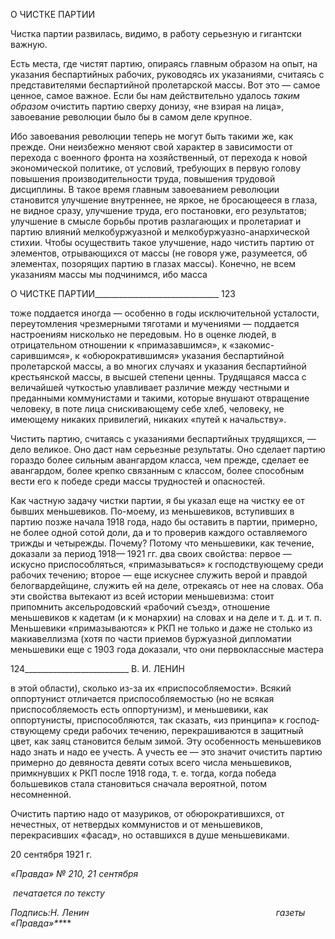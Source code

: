 О ЧИСТКЕ ПАРТИИ

Чистка партии развилась, видимо, в работу серьезную и гигантски важную.

Есть места, где чистят партию, опираясь главным образом на опыт, на указания бес­партийных рабочих, руководясь их указаниями, считаясь с представителями беспар­тийной пролетарской массы. Вот это — самое ценное, самое важное. Если бы нам дей­ствительно удалось _таким образом_ очистить партию сверху донизу, «не взирая на ли­ца», завоевание революции было бы в самом деле крупное.

Ибо завоевания революции теперь не могут быть такими же, как прежде. Они неиз­бежно меняют свой характер в зависимости от перехода с военного фронта на хозяйст­венный, от перехода к новой экономической политике, от условий, требующих в пер­вую голову повышения производительности труда, повышения трудовой дисциплины. В такое время главным завоеванием революции становится улучшение внутреннее, не яркое, не бросающееся в глаза, не видное сразу, улучшение труда, его постановки, его результатов; улучшение в смысле борьбы против разлагающих и пролетариат и партию влияний мелкобуржуазной и мелкобуржуазно-анархической стихии. Чтобы осущест­вить такое улучшение, надо чистить партию от элементов, отрывающихся от массы (не говоря уже, разумеется, об элементах, позорящих партию в глазах массы). Конечно, не всем указаниям массы мы подчинимся, ибо масса

  

О ЧИСТКЕ ПАРТИИ_______________________________ 123

тоже поддается иногда — особенно в годы исключительной усталости, переутомления чрезмерными тяготами и мучениями — поддается настроениям нисколько не передо­вым. Но в оценке людей, в отрицательном отношении к «примазавшимся», к «закомис-сарившимся», к «обюрократившимся» указания беспартийной пролетарской массы, а во многих случаях и указания беспартийной крестьянской массы, в высшей степени ценны. Трудящаяся масса с величайшей чуткостью улавливает различие между чест­ными и преданными коммунистами и такими, которые внушают отвращение человеку, в поте лица снискивающему себе хлеб, человеку, не имеющему никаких привилегий, никаких «путей к начальству».

Чистить партию, считаясь с указаниями беспартийных трудящихся, — дело великое. Оно даст нам серьезные результаты. Оно сделает партию гораздо более сильным аван­гардом класса, чем прежде, сделает ее авангардом, более крепко связанным с классом, более способным вести его к победе среди массы трудностей и опасностей.

Как частную задачу чистки партии, я бы указал еще на чистку ее от бывших мень­шевиков. По-моему, из меньшевиков, вступивших в партию позже начала 1918 года, надо бы оставить в партии, примерно, не более одной сотой доли, да и то проверив ка­ждого оставляемого трижды и четырежды. Почему? Потому что меньшевики, как тече­ние, доказали за период 1918— 1921 гг. два своих свойства: первое — искусно приспо­собляться, «примазываться» к господствующему среди рабочих течению; второе — еще искуснее служить верой и правдой белогвардейщине, служить ей на деле, отрека­ясь от нее на словах. Оба эти свойства вытекают из всей истории меньшевизма: стоит припомнить аксельродовский «рабочий съезд», отношение меньшевиков к кадетам (и к монархии) на словах и на деле и т. д. и т. п. Меньшевики «примазываются» к РКП не только и даже не столько из макиавеллизма (хотя по части приемов буржуазной ди­пломатии меньшевики еще с 1903 года доказали, что они первоклассные мастера

  

124__________________________ В. И. ЛЕНИН

в этой области), сколько из-за их «приспособляемости». Всякий оппортунист отличает­ся приспособляемостью (но не всякая приспособляемость есть оппортунизм), и мень­шевики, как оппортунисты, приспособляются, так сказать, «из принципа» к господ­ствующему среди рабочих течению, перекрашиваются в защитный цвет, как заяц ста­новится белым зимой. Эту особенность меньшевиков надо знать и надо ее учесть. А учесть ее — это значит очистить партию примерно до девяноста девяти сотых всего числа меньшевиков, примкнувших к РКП после 1918 года, т. е. тогда, когда победа большевиков стала становиться сначала вероятной, потом несомненной.

Очистить партию надо от мазуриков, от обюрократившихся, от нечестных, от не­твердых коммунистов и от меньшевиков, перекрасивших «фасад», но оставшихся в душе меньшевиками.

20 сентября 1921 г.

  

_«Правда» № 210, 21 сентября_

  

 _печатается по тексту_

  

_Подпись:Н. Ленин_                                                                            _газеты «Правда»**_**